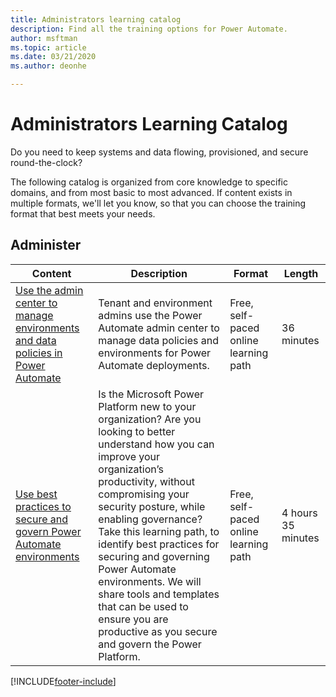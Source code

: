 ```yaml
---
title: Administrators learning catalog
description: Find all the training options for Power Automate.
author: msftman
ms.topic: article
ms.date: 03/21/2020
ms.author: deonhe

---
```


# Administrators Learning Catalog

Do you need to keep systems and data flowing, provisioned, and secure round-the-clock?

The following catalog is organized from core knowledge to specific domains, and from most basic to most advanced. If content exists in multiple formats, we'll let you know, so that you can choose the training format that best meets your needs.

## Administer
| Content  | Description  | Format | Length   |
|-----------------------------------------------------------------------------------------------------------------------------------------------|------------------------------------------------------------------------------------------------------------------------------------------------------------------------------------------------------------------------------------------------------------------------------------------------------------------------------------------------------------------------------------------------------------------------------------------------------------|---------------------------------------|--------------------|
| [Use the admin center to manage environments and data policies in Power Automate](/learn/modules/administer-flows/) | Tenant and environment admins use the Power Automate admin center to manage data policies and environments for Power Automate deployments. | Free, self-paced online learning path | 36 minutes         |
| [Use best practices to secure and govern Power Automate environments](/learn/paths/best-practices-environments/)    | Is the Microsoft Power Platform new to your organization? Are you looking to better understand how you can improve your organization’s productivity, without compromising your security posture, while enabling governance? Take this learning path, to identify best practices for securing and governing Power Automate environments. We will share tools and templates that can be used to ensure you are productive as you secure and govern the Power Platform. | Free, self-paced online learning path | 4 hours 35 minutes |


[!INCLUDE[footer-include](../includes/footer-banner.md)]